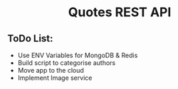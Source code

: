 <h1 align="center">Quotes REST API</h1>

<h2>ToDo List:</h2>
<ul>
<li>Use ENV Variables for MongoDB & Redis</li>
<li>Build script to categorise authors</li>
<li>Move app to the cloud</li>
<li>Implement Image service</li>
</ul>